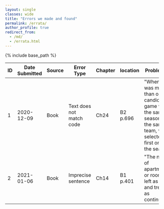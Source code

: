 ```yaml
---
layout: single
classes: wide
title: "Errors we made and found"
permalink: /errata/
author_profile: true
redirect_from:
  - /md/
  - /errata.html
---
```


{% include base_path %}




|ID | Date Submitted |	Source | Error Type      | Chapter | location |	Problematic | Corrected|
| --- | ------------ |------   | ---------------- | -----|---------| -----------------------------------| ----------------------|
|1    | 2020-12-09   |	Book   | Text does not match code | Ch24 | B2 p.696 |	"When there was more than one candidate game within the same season for the same team, we selected the first one in the season." | "When there was more than one candidate game within the same season for the same team, we selected **one in the season randomly**."|
|2    | 2021-01-06   |	Book   | Imprecise sentence | Ch14 | B1 p.401 |	"The number of apartments or rooms is left as it is, and treated as continuous.." | "The number of **guests to accommodate** or rooms is left as it is, and treated as continuous."|


